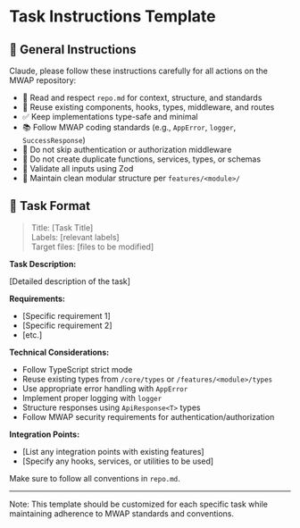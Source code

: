 # Task Instructions Template

## 🔁 General Instructions

Claude, please follow these instructions carefully for all actions on the MWAP repository:

- 🧠 Read and respect `repo.md` for context, structure, and standards
- 🔁 Reuse existing components, hooks, types, middleware, and routes
- ✅ Keep implementations type-safe and minimal
- 📚 Follow MWAP coding standards (e.g., `AppError`, `logger`, `SuccessResponse`)
- 🔐 Do not skip authentication or authorization middleware
- 🚫 Do not create duplicate functions, services, types, or schemas
- 🧪 Validate all inputs using Zod
- 🧱 Maintain clean modular structure per `features/<module>/`

## 🧩 Task Format

> Title: [Task Title]  
> Labels: [relevant labels]  
> Target files: [files to be modified]

**Task Description:**

[Detailed description of the task]

**Requirements:**
- [Specific requirement 1]
- [Specific requirement 2]
- [etc.]

**Technical Considerations:**
- Follow TypeScript strict mode
- Reuse existing types from `/core/types` or `/features/<module>/types`
- Use appropriate error handling with `AppError`
- Implement proper logging with `logger`
- Structure responses using `ApiResponse<T>` types
- Follow MWAP security requirements for authentication/authorization

**Integration Points:**
- [List any integration points with existing features]
- [Specify any hooks, services, or utilities to be used]

Make sure to follow all conventions in `repo.md`.

---

Note: This template should be customized for each specific task while maintaining adherence to MWAP standards and conventions.